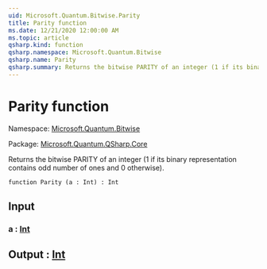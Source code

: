 ```yaml
---
uid: Microsoft.Quantum.Bitwise.Parity
title: Parity function
ms.date: 12/21/2020 12:00:00 AM
ms.topic: article
qsharp.kind: function
qsharp.namespace: Microsoft.Quantum.Bitwise
qsharp.name: Parity
qsharp.summary: Returns the bitwise PARITY of an integer (1 if its binary representation contains odd number of ones and 0 otherwise).
---
```


# Parity function

Namespace: [Microsoft.Quantum.Bitwise](xref:Microsoft.Quantum.Bitwise)

Package: [Microsoft.Quantum.QSharp.Core](https://nuget.org/packages/Microsoft.Quantum.QSharp.Core)


Returns the bitwise PARITY of an integer (1 if its binary representation contains odd number of ones and 0 otherwise).

```qsharp
function Parity (a : Int) : Int
```


## Input

### a : [Int](xref:microsoft.quantum.lang-ref.int)





## Output : [Int](xref:microsoft.quantum.lang-ref.int)

